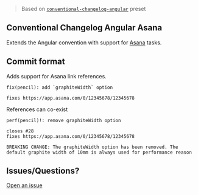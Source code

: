 > Based on [`conventional-changelog-angular`](https://github.com/conventional-changelog/conventional-changelog/tree/master/packages/conventional-changelog-angular) preset

## Conventional Changelog Angular Asana

Extends the Angular convention with support for [Asana](http://asana.com/) tasks.

## Commit format

Adds support for Asana link references.

```
fix(pencil): add `graphiteWidth` option

fixes https://app.asana.com/0/12345678/12345678
```

References can co-exist

```
perf(pencil)!: remove graphiteWidth option

closes #28
fixes https://app.asana.com/0/12345678/12345678

BREAKING CHANGE: The graphiteWidth option has been removed. The default graphite width of 10mm is always used for performance reason
```

## Issues/Questions?

[Open an issue](../../issues)
